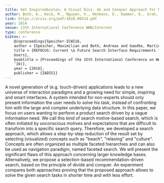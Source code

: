 ```yaml
---
title: Get Inspired&colon; A Visual Divi- de and Conquer Approach for Motive-based Search Scenarios
author: Both, A., Keck, M., Nguyen, V., Henkens, D., Kammer, D., Groh, R.
link: https://arxiv.org/pdf/1610.09514.pdf
year: 2014
venue: 13th International Conference WWW/Internet
type: conference
bibtex: >-
    @inproceedings{Speicher-ICWI16,
    author = {Speicher, Maximilian and Both, Andreas and Gaedke, Martin},
    title = {REFOCUS: Current \& Future Search Interface Requirements for German-speaking
    Users},
    booktitle = {Proceedings of the 15th International Conference on WWW/Internet (ICWI
    ’16)},
    year = {2016},
    publisher = {IADIS}}
---
```

A novel generation of (e.g. touch-driven) applications leads to a new universe of interaction paradigms and a growing need for simple, inspiring and smart interfaces. A system intended for non-experts should only present information the user needs to solve his task, instead of confronting him with the large and complex underlying data structure. In this paper, we focus on users wanting to perform a product search driven by a vague information need. We call this kind of search motive-based search, which is often initiated by unconscious motives and expectations that are difficult to transform into a specific search query. Therefore, we developed a search approach, which allows a step-by-step reduction of the result set by selecting (visualized) concepts such as "beach", "relaxing" and "culture". Concepts are often organized as multiple faceted hierarchies and can also be used as navigation paradigm, named faceted search. We will present the significant flaws of this approach concerning larger knowledge bases. Alternatively, we propose a selection-based recommendation-driven search, based on the principle of divide and conquer. An experiment compares both approaches proving that the proposed approach allows to solve the given search tasks in shorter time and with less effort.
